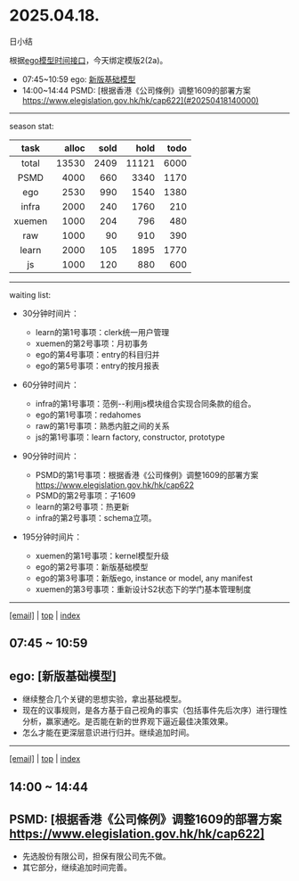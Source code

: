# 2025.04.18.
日小结

<a id="top"></a>
根据[ego模型时间接口](https://gitee.com/hyg/blog/blob/master/timeflow.md)，今天绑定模版2(2a)。

<a id="index"></a>
- 07:45~10:59	ego: [新版基础模型](#20250418074500)
- 14:00~14:44	PSMD: [根据香港《公司條例》调整1609的部署方案 https://www.elegislation.gov.hk/hk/cap622](#20250418140000)

---
season stat:

| task | alloc | sold | hold | todo |
| :---: | ---: | ---: | ---: | ---: |
| total | 13530 | 2409 | 11121 | 6000 |
| PSMD | 4000 | 660 | 3340 | 1170 |
| ego | 2530 | 990 | 1540 | 1380 |
| infra | 2000 | 240 | 1760 | 210 |
| xuemen | 1000 | 204 | 796 | 480 |
| raw | 1000 | 90 | 910 | 390 |
| learn | 2000 | 105 | 1895 | 1770 |
| js | 1000 | 120 | 880 | 600 |

---
waiting list:


- 30分钟时间片：
  - learn的第1号事项：clerk统一用户管理
  - xuemen的第2号事项：月初事务
  - ego的第4号事项：entry的科目归并
  - ego的第5号事项：entry的按月报表

- 60分钟时间片：
  - infra的第1号事项：范例--利用js模块组合实现合同条款的组合。
  - ego的第1号事项：redahomes
  - raw的第1号事项：熟悉内脏之间的关系
  - js的第1号事项：learn factory, constructor, prototype

- 90分钟时间片：
  - PSMD的第1号事项：根据香港《公司條例》调整1609的部署方案 https://www.elegislation.gov.hk/hk/cap622
  - PSMD的第2号事项：子1609
  - learn的第2号事项：热更新
  - infra的第2号事项：schema立项。

- 195分钟时间片：
  - xuemen的第1号事项：kernel模型升级
  - ego的第2号事项：新版基础模型
  - ego的第3号事项：新版ego, instance or model, any manifest
  - xuemen的第3号事项：重新设计S2状态下的学门基本管理制度

---
<a href="mailto:huangyg@mars22.com?subject=关于2025.04.18.[新版基础模型]任务&body=日期: 2025.04.18.%0D%0A序号: 5%0D%0A手稿:../../draft/2025/20250418.01.md%0D%0A---请勿修改邮件主题及以上内容 从下一行开始写您的想法---%0D%0A">[email]</a> | [top](#top) | [index](#index)
<a id="20250418074500"></a>
## 07:45 ~ 10:59
## ego: [新版基础模型]

- 继续整合几个关键的思想实验，拿出基础模型。
- 现在的议事规则，是各方基于自己视角的事实（包括事件先后次序）进行理性分析，赢家通吃。是否能在新的世界观下逼近最佳决策效果。
- 怎么才能在更深层意识进行归并。继续追加时间。
---
<a href="mailto:huangyg@mars22.com?subject=关于2025.04.18.[根据香港《公司條例》调整1609的部署方案 https://www.elegislation.gov.hk/hk/cap622]任务&body=日期: 2025.04.18.%0D%0A序号: 7%0D%0A手稿:../../draft/2025/20250418.02.md%0D%0A---请勿修改邮件主题及以上内容 从下一行开始写您的想法---%0D%0A">[email]</a> | [top](#top) | [index](#index)
<a id="20250418140000"></a>
## 14:00 ~ 14:44
## PSMD: [根据香港《公司條例》调整1609的部署方案 https://www.elegislation.gov.hk/hk/cap622]

- 先选股份有限公司，担保有限公司先不做。
- 其它部分，继续追加时间完善。